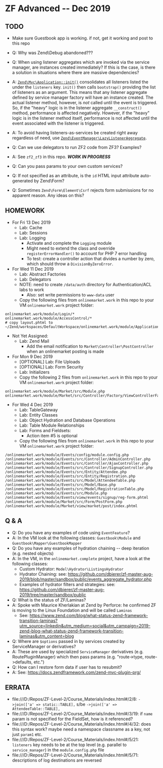 # ZF Advanced -- Dec 2019

## TODO
* Make sure Guestbook app is working.  if not, get it working and post to this repo
* Q: Why was Zend\Debug abandoned???
* Q: When using listener aggregates which are invoked via the service manager, are instances created immediately?
     If this is the case, is there a solution in situations where there are massive dependencies?
* A: [`Zend\Mvc\Application::init()`](https://github.com/zendframework/zend-mvc/blob/master/src/Application.php) consolidates all listeners listed the under the `listeners` key.  `init()` then calls `bootstrap()` providing the list of listeners as an argument. This means that any listener aggregate defined by service manager factory will have an instance created.  The actual listener method, however, is *not* called until the event is triggered.  So, if the "heavy" logic is in the listener aggregate `__construct()` method, performance is affected negatively.  However, if the "heavy" logic is in the listener method itself, performance is not affected until the event associated with the listener is triggered.
* A: To avoid having listeners-as-services be created right away regardless of need, use [`Zend\EventManager\LazyListenerAggregate`](https://docs.zendframework.com/zend-eventmanager/lazy-listeners/lazy-listener-aggregate/).

* Q: Can we use delegators to run ZF2 code from ZF3?  Examples?
* A: See `zf2_zf3` in this repo.  ***WORK IN PROGRESS***

* Q: Can you pass params to your own custom services?
* Q: If not specified as an attribute, is the `id` HTML input attribute auto-generated by Zend\Form?
* Q: Sometimes `Zend\Form\Element\Csrf` rejects form submissions for no apparent reason.  Any ideas on this?

## HOMEWORK
* For Fri 13 Dec 2019
  * Lab: Cache
  * Lab: Sessions
  * Lab: Logging
    * Activate and complete the `Logging` module
    * Might need to extend the class and override `registerErrorHandler()` to account for PHP 7 error handling
    * To test: create a controller action that divides a number by zero, which should throw a `DivisionByZeroError`.
* For Wed 11 Dec 2019
  * Lab: Abstract Factories
  * Lab: Delegators
  * NOTE: need to create `/data/auth` directory for Authentication/ACL labs to work
    * Also: set write permissions to `www-data` user
  * Copy the following files from `onlinemarket.work` in this repo to your VM `onlinemarket.work` project folder:
```
onlinemarket.work/module/Login/*
onlinemarket.work/module/AccessControl/*
# copy layout.phtml to ~/Zend/workspaces/DefaultWorkspace/onlinemarket.work/module/Application/view/layout
```
* Not Yet Assigned:
  * Lab: Zend Mail
    * Add the email notification to `Market\Controller\PostController` when an onlinemarket posting is made
* For Mon 9 Dec 2019
  * [OPTIONAL] Lab: File Uploads
  * [OPTIONAL] Lab: Form Security
  * Lab: Initializers
  * Copy the following 2 files from `onlinemarket.work` in this repo to your VM `onlinemarket.work` project folder:
```
onlinemarket.work/module/Market/src/Module.php
onlinemarket.work/module/Market/src/Controller/Factory/ViewControllerFactory.php
```
* For Wed 4 Dec 2019
  * Lab: TableGateway
  * Lab: Entity Classes
  * Lab: Object Hydration and Database Operations
  * Lab: Table Module Relationships
  * Lab: Forms and Fieldsets:
    * Action item #5 is optional
  * Copy the following files from `onlinemarket.work` in this repo to your VM `onlinemarket.work` project folder:
```
/onlinemarket.work/module/Events/config/module.config.php
/onlinemarket.work/module/Events/src/Controller/AdminController.php
/onlinemarket.work/module/Events/src/Controller/AjaxController.php
/onlinemarket.work/module/Events/src/Controller/SignupController.php
/onlinemarket.work/module/Events/src/Entity/Attendee.php
/onlinemarket.work/module/Events/src/Entity/Registration.php
/onlinemarket.work/module/Events/src/Model/AttendeeTable.php
/onlinemarket.work/module/Events/src/Model/Base.php
/onlinemarket.work/module/Events/src/Model/RegistrationTable.php
/onlinemarket.work/module/Events/src/Module.php
/onlinemarket.work/module/Events/view/events/signup/reg-form.phtml
/onlinemarket.work/module/Market/src/Form/PostForm.php
/onlinemarket.work/module/Market/view/market/post/index.phtml
```

## Q & A
* Q: Do you have any examples of code using `EventFeature`?
* A: In the VM look at the following classes: `Guestbook\Module` and `Guestbook\Mapper\GuestbookMapper`
* Q: Do you have any examples of hydration chaining -- deep iteration (e.g. nested objects)
* A: In the VM, in the `onlinemarket.complete` project, have a look at the following classes:
  * Custom Hydrator: `Model\Hydrator\ListingsHydrator`
  * Hydrator Chaining: see: https://github.com/dbierer/zf-master-aug-2019/blob/master/sandbox/public/events_aggregate_hydrator.php
  * Examples of hydrator filters and strategies: see: https://github.com/dbierer/zf-master-aug-2019/tree/master/sandbox/public
* Q: What is the status of ZF/Laminas?
* A: Spoke with Maurice Kherlakian at Zend by Perforce: he confirmed ZF is moving to the Linux Foundation and will be called `Laminas`
  * See: https://www.zend.com/blog/what-status-zend-framework-transition-laminas?utm_source=linkedin&utm_medium=social&utm_campaign=2019-zend-blog-what-status-zend-framework-transition-laminas&utm_content=blog
* Q: Where are `$options` passed in by services created by ServiceManager or derivatives?
* A: These are used by specialized `ServiceManager` derivatives (e.g. RoutePluginManager) which then pass params (e.g. "route->type, route->defaults, etc.")
* Q: How can I restore form data if user has to resubmit?
* A: See: https://docs.zendframework.com/zend-mvc-plugin-prg/


## ERRATA
* file:///D:/Repos/ZF-Level-2/Course_Materials/index.html#/2/8: `->join(['a' => static::TABLE],` s/be `->join(['a' => AttendeeTable::TABLE],`
* file:///D:/Repos/ZF-Level-2/Course_Materials/index.html#/3/19: if `name` param is not specified for the FieldSet, how is it referenced?
* file:///D:/Repos/ZF-Level-2/Course_Materials/index.html#/4/32: does this syntax work?  maybe need a namespace classname as a key, not just `param1` etc.
* file:///D:/Repos/ZF-Level-2/Course_Materials/index.html#/5/21: `listeners` key needs to be at the top level (e.g. parallel to `service_manager`) in the `module.config.php` file
* file:///D:/Repos/ZF-Level-2/Course_Materials/index.html#/5/71: descriptions of log destinations are reversed